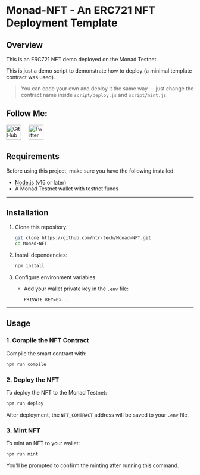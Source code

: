 # Monad-NFT - An ERC721 NFT Deployment Template

## Overview
This is an ERC721 NFT demo deployed on the Monad Testnet.

This is just a demo script to demonstrate how to deploy (a minimal template contract was used).

> You can code your own and deploy it the same way — just change the contract name inside `script/deploy.js` and `script/mint.js`.


## Follow Me:

<a href="https://github.com/htr-tech" target="_blank">
  <img src="https://cdn.jsdelivr.net/gh/devicons/devicon/icons/github/github-original.svg" alt="GitHub" width="40" height="40"/></a>
&nbsp;&nbsp;&nbsp;
<a href="https://twitter.com/catz_web3" target="_blank">
  <img src="https://cdn.jsdelivr.net/gh/simple-icons/simple-icons/icons/x.svg" alt="Twitter" width="40" height="40"/>
</a>


## Requirements
Before using this project, make sure you have the following installed:

- [Node.js](https://nodejs.org/) (v16 or later)
- A Monad Testnet wallet with testnet funds

---

## Installation

1. Clone this repository:
   ```sh
   git clone https://github.com/htr-tech/Monad-NFT.git
   cd Monad-NFT
   ```

2. Install dependencies:
   ```sh
   npm install
   ```

3. Configure environment variables:
   - Add your wallet private key in the `.env` file:
     ```env
     PRIVATE_KEY=0x...
     ```

---

## Usage

### 1. Compile the NFT Contract
Compile the smart contract with:
```sh
npm run compile
```

### 2. Deploy the NFT
To deploy the NFT to the Monad Testnet:
```sh
npm run deploy
```
After deployment, the `NFT_CONTRACT` address will be saved to your `.env` file.

### 3. Mint NFT
To mint an NFT to your wallet:
```sh
npm run mint
```
You'll be prompted to confirm the minting after running this command.

